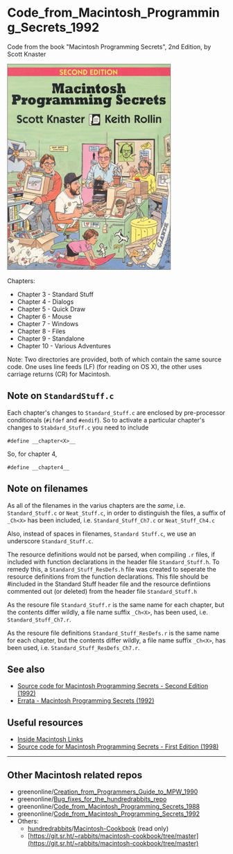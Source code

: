 # Code_from_Macintosh_Programming_Secrets_1992
Code from the book "Macintosh Programming Secrets", 2nd Edition, by Scott Knaster

[![Cover art][1]][1]

  [1]: https://raw.githubusercontent.com/greenonline/Code_from_Macintosh_Programming_Secrets_1992/main/misc/Macintosh%20Prog%20Secrets.jpg "Cover art"

Chapters:
- Chapter 3 - Standard Stuff
- Chapter 4 - Dialogs
- Chapter 5 - Quick Draw
- Chapter 6 - Mouse
- Chapter 7 - Windows
- Chapter 8 - Files
- Chapter 9 - Standalone
- Chapter 10 - Various Adventures

Note: Two directories are provided, both of which contain the same source code. One uses line feeds (LF) (for reading on OS X), the other uses carriage returns (CR) for Macintosh.

## Note on `StandardStuff.c`

Each chapter's changes to `Standard_Stuff.c` are enclosed by pre-processor conditionals (`#ifdef` and `#endif`). So to activate a particular chapter's changes to `Stabdard_Stuff.c` you need to include

```none
#define __chapter<X>__
```
So, for chapter 4,
```none
#define __chapter4__
```

## Note on filenames

As all of the filenames in the varius chapters are the *same*, i.e. `Standard_Stuff.c` or `Neat_Stuff.c`, in order to distinguish the files, a suffix of `_Ch<X>` has been included, i.e. `Standard_Stuff_Ch7.c` or `Neat_Stuff_Ch4.c`

Also, instead of spaces in filenames, `Standard Stuff.c`, we use an underscore `Standard_Stuff.c`.

The resource definitions would not be parsed, when compiling `.r` files, if included with function declarations in the header file `Standard_Stuff.h`. To remedy this, a `Standard_Stuff_ResDefs.h` file was created to seperate the resource definitions from the function declarations. This file should be #included in the Standard Stuff header file and the resource defintiions commented out (or deleted) from the header file `Standard_Stuff.h`

As the resoure file `Standard_Stuff.r` is the same name for each chapter, but the contents differ wildly, a file name suffix `_Ch<X>`, has been used, i.e. `Standard_Stuff_Ch7.r`.

As the resoure file definitions `Standard_Stuff_ResDefs.r` is the same name for each chapter, but the contents differ wildly, a file name suffix `_Ch<X>`, has been used, i.e. `Standard_Stuff_ResDefs_Ch7.r`.




## See also

- [Source code for Macintosh Programming Secrets - Second Edition (1992)](https://gr33nonline.wordpress.com/2024/04/28/source-code-for-macintosh-programming-secrets-second-edition-1992/)
- [Errata - Macintosh Programming Secrets (1992)](https://gr33nonline.wordpress.com/2024/04/29/errata-macintosh-programming-secrets-1992/)

## Useful resources

- [Inside Macintosh Links](https://gr33nonline.wordpress.com/2024/04/24/inside-macintosh-links/)
- [Source code for Macintosh Programming Secrets - First Edition (1998)](https://gr33nonline.wordpress.com/2024/04/28/source-code-for-macintosh-programming-secrets-first-edition-1988/)
  
---

## Other Macintosh related repos

- greenonline/[Creation_from_Programmers_Guide_to_MPW_1990](https://github.com/greenonline/Creation_from_Programmers_Guide_to_MPW_1990)
- greenonline/[Bug_fixes_for_the_hundredrabbits_repo](https://github.com/greenonline/Bug_fixes_for_the_hundredrabbits_repo)
- greenonline/[Code_from_Macintosh_Programming_Secrets_1988](https://github.com/greenonline/Code_from_Macintosh_Programming_Secrets_1988)
- greenonline/[Code_from_Macintosh_Programming_Secrets_1992]()
- Others:
  - [hundredrabbits](https://github.com/hundredrabbits)/[Macintosh-Cookbook](https://github.com/hundredrabbits/Macintosh-Cookbook) (read only)
  - [https://git.sr.ht/~rabbits/macintosh-cookbook/tree/master](https://git.sr.ht/~rabbits/macintosh-cookbook/tree/master)
